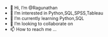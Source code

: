 - 👋 Hi, I’m @Ragunathan
- 👀 I’m interested in Python,SQL,SPSS,Tableau
- 🌱 I’m currently learning Python,SQL
- 💞️ I’m looking to collaborate on 
- 📫 How to reach me ...

<!---
Ragunathan223/Ragunathan223 is a ✨ special ✨ repository because its `README.md` (this file) appears on your GitHub profile.
You can click the Preview link to take a look at your changes.
--->
